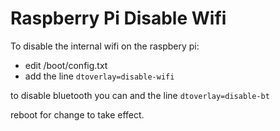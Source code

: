 # Raspberry Pi Disable Wifi

To disable the internal wifi on the raspbery pi: 

- edit /boot/config.txt
- add the line `dtoverlay=disable-wifi`  

to disable bluetooth you can and the line `dtoverlay=disable-bt`

reboot for change to take effect.

